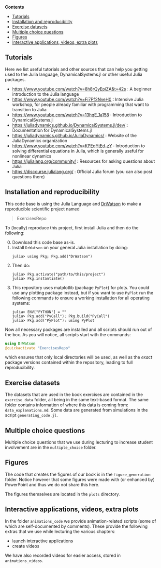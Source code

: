 **Contents**
- [Tutorials](#tutorials)
- [Installation and reproducibility](#installation-and-reproducibility)
- [Exercise datasets](#exercise-datasets)
- [Multiple choice questions](#multiple-choice-questions)
- [Figures](#figures)
- [Interactive applications, videos, extra plots](#interactive-applications--videos--extra-plots)


## Tutorials
Here we list useful tutorials and other sources that can help you getting used to the Julia language, DynamicalSystems.jl or other useful Julia packages.

- https://www.youtube.com/watch?v=8h8rQyEpiZA&t=42s : A beginner introduction to the Julia language
- https://www.youtube.com/watch?v=Fi7Pf2NveH0 : Intensive Julia workshop, for people already familiar with programming that want to transition to Julia
- https://www.youtube.com/watch?v=13hqE_1a158 : Introduction to DynamicalSystems.jl
- https://juliadynamics.github.io/DynamicalSystems.jl/dev/ : Documentation for DynamicalSystems.jl
- https://juliadynamics.github.io/JuliaDynamics/ : Website of the JuliaDynamics organization
- https://www.youtube.com/watch?v=KPEqYtEd-zY : Introduction to solving differential equations in Julia, which is generally useful for nonlinear dynamics
- https://julialang.org/community/ : Resources for asking questions about Julia
- https://discourse.julialang.org/ : Official Julia forum (you can also post questions there)


## Installation and reproducibility

This code base is using the Julia Language and [DrWatson](https://juliadynamics.github.io/DrWatson.jl/stable/)
to make a reproducible scientific project named
> ExercisesRepo

To (locally) reproduce this project, first install Julia and then do the following:

0. Download this code base as-is.
0. Install `DrWatson` on your general Julia installation by doing:
   ```
   julia> using Pkg; Pkg.add("DrWatson")
   ```
1. Then do:
   ```
   julia> Pkg.activate("path/to/this/project")
   julia> Pkg.instantiate()
   ```
1. This repository uses matplotlib (package `PyPlot`) for plots. You could use any plotting package instead, but if you want to use `PyPlot` run the following commands to ensure a working installation for all operating systems:
   ```
   julia> ENV["PYTHON"] = ""
   julia> Pkg.add("PyCall"); Pkg.build("PyCall")
   julia> Pkg.add("PyPlot"); using PyPlot
   ```

Now all necessary packages are installed and all scripts should run out of the box.
As you will notice, all scripts start with the commands:
```julia
using DrWatson
@quickactivate "ExercisesRepo"
```
which ensures that only local directories will be used, as well as the *exact* package versions contained within the repository, leading to full reproducibility.

## Exercise datasets
The datasets that are used in the book exercises are contained in the `exercise_data` folder, all being in the same text-based format. The same folder contains information of where this data is coming from: `data_explanations.md`. Some data are generated from simulations in the script `generating_code.jl`.

## Multiple choice questions
Multiple choice questions that we use during lecturing to increase student involvement are in the `multiple_choice` folder.

## Figures
The code that creates the figures of our book is in the `figure_generation` folder. Notice however that some figures were made with (or enhanced by) PowerPoint and thus we do not share this here.

The figures themselves are located in the `plots` directory.

## Interactive applications, videos, extra plots
In the folder `animations_code` we provide animation-related scripts (some of which are self-documented by comments). These provide the following extras that we use while lecturing the various chapters:
* launch interactive applications
* create videos

We have also recorded videos for easier access, stored in `animations_videos`.
